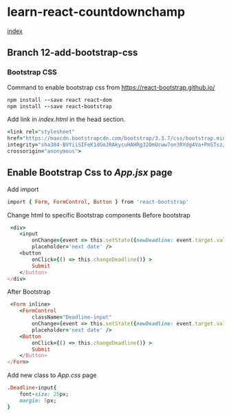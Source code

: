 # learn-react-countdownchamp

[index](index.md)

## Branch 12-add-bootstrap-css

### Bootstrap CSS

Command to enable bootstrap css from https://react-bootstrap.github.io/

```ruby
npm install --save react react-dom
npm install --save react-bootstrap
```

Add link in _index.html_ in the head section.

```ruby
<link rel="stylesheet" 
href="https://maxcdn.bootstrapcdn.com/bootstrap/3.3.7/css/bootstrap.min.css"
integrity="sha384-BVYiiSIFeK1dGmJRAkycuHAHRg32OmUcww7on3RYdg4Va+PmSTsz/K68vbdEjh4u" 
crossorigin="anonymous">
```

## Enable Bootstrap Css to _App.jsx_ page

Add import 
```ruby
import { Form, FormControl, Button } from 'react-bootstrap' 
```

Change html to specific Bootstrap components
Before bootstrap
```ruby
 <div>
    <input
        onChange={event => this.setState({newDeadline: event.target.value})}
        placeholder='next date' />
    <button 
        onClick={() => this.changeDeadline()} >
        Submit
    </button>
</div>
```
After Bootstrap
```ruby
 <Form inline>
    <FormControl
        className="Deadline-input"
        onChange={event => this.setState({newDeadline: event.target.value})}
        placeholder='next date' />
    <Button 
        onClick={() => this.changeDeadline()} >
        Submit
    </Button>
</Form>
```
Add new class to _App.css_ page
```ruby
.Deadline-input{
    font-size: 25px;
    margin: 5px;
}
```